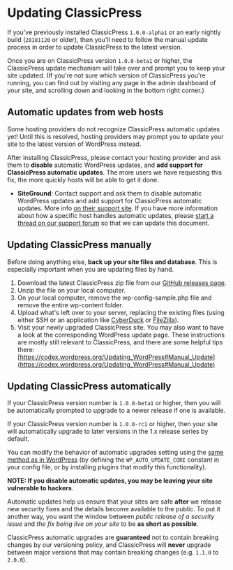 # Updating ClassicPress

If you've previously installed ClassicPress `1.0.0-alpha1` or an early nightly build (`20181120` or older), then you'll need to follow the manual update process in order to update ClassicPress to the latest version.

Once you are on ClassicPress version `1.0.0-beta1` or higher, the ClassicPress update mechanism will take over and prompt you to keep your site updated. (If you're not sure which version of ClassicPress you're running, you can find out by visiting any page in the admin dashboard of your site, and scrolling down and looking in the bottom right corner.)

## Automatic updates from web hosts

Some hosting providers do not recognize ClassicPress automatic updates yet! Until this is resolved, hosting providers may prompt you to update your site to the latest version of WordPress instead.

After installing ClassicPress, please contact your hosting provider and ask them to **disable** automatic WordPress updates, and **add support for ClassicPress automatic updates**. The more users we have requesting this fix, the more quickly hosts will be able to get it done.

- **SiteGround**: Contact support and ask them to disable automatic WordPress updates and add support for ClassicPress automatic updates. More info [on their support site](https://www.siteground.com/tutorials/wordpress/siteground-autoupdate/#Skip_or_Disable_the_Autoupdate).
If you have more information about how a specific host handles automatic updates, please [start a thread on our support forum](https://forums.classicpress.net/c/support) so that we can update this document.

## Updating ClassicPress manually
	
Before doing anything else, **back up your site files and database**. This is especially important when you are updating files by hand.

1. Download the latest ClassicPress zip file from our [GitHub releases page](https://github.com/ClassicPress/ClassicPress-release/releases).
2. Unzip the file on your local computer.
3. On your local computer, remove the wp-config-sample.php file and remove the entire wp-content folder.
4. Upload what's left over to your server, replacing the existing files (using either SSH or an application like [CyberDuck](https://cyberduck.io/download/) or [FileZilla](https://filezilla-project.org/)).
5. Visit your newly upgraded ClassicPress site.
You may also want to have a look at the corresponding WordPress update page. These instructions are mostly still relevant to ClassicPress, and there are some helpful tips there: [https://codex.wordpress.org/Updating_WordPress#Manual_Update](https://codex.wordpress.org/Updating_WordPress#Manual_Update)

## Updating ClassicPress automatically

If your ClassicPress version number is `1.0.0-beta1` or higher, then you will be automatically prompted to upgrade to a newer release if one is available.

If your ClassicPress version number is `1.0.0-rc1` or higher, then your site will automatically upgrade to later versions in the 1.x release series by default.

You can modify the behavior of automatic upgrades setting using the [same method as in WordPress](https://make.wordpress.org/core/2013/10/25/the-definitive-guide-to-disabling-auto-updates-in-wordpress-3-7/) (by defining the `WP_AUTO_UPDATE_CORE` constant in your config file, or by installing plugins that modify this functionality).

**NOTE: If you disable automatic updates, you may be leaving your site vulnerable to hackers**.

Automatic updates help us ensure that your sites are safe **after** we release new security fixes and the details become available to the public. To put it another way, you want the window between _public release of a security issue_ and _the fix being live on your site_ to be **as short as possible**.

ClassicPress automatic upgrades are **guaranteed** not to contain breaking changes by our versioning policy, and ClassicPress will **never** upgrade between major versions that may contain breaking changes (e.g. `1.1.0` to `2.0.0`).
